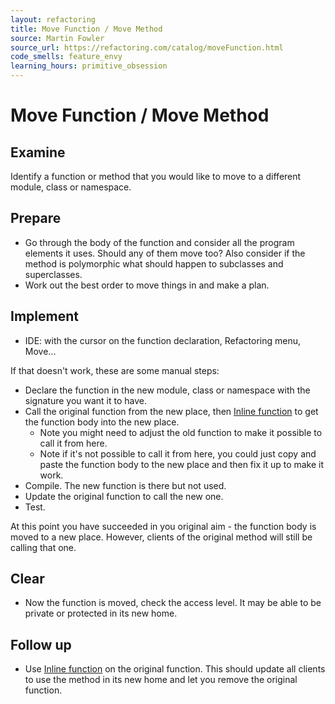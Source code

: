 ```yaml
---
layout: refactoring
title: Move Function / Move Method
source: Martin Fowler
source_url: https://refactoring.com/catalog/moveFunction.html
code_smells: feature_envy
learning_hours: primitive_obsession
---
```


# Move Function / Move Method

## Examine
Identify a function or method that you would like to move to a different module, class or namespace.

## Prepare
* Go through the body of the function and consider all the program elements it uses. Should any of them move too? Also consider if the method is polymorphic what should happen to subclasses and superclasses.
* Work out the best order to move things in and make a plan.

## Implement
* IDE: with the cursor on the function declaration, Refactoring menu, Move...

If that doesn't work, these are some manual steps:
* Declare the function in the new module, class or namespace with the signature you want it to have.
* Call the original function from the new place, then [Inline function](inline_function.html) to get the function body into the new place.
  * Note you might need to adjust the old function to make it possible to call it from here.
  * Note if it's not possible to call it from here, you could just copy and paste the function body to the new place and then fix it up to make it work.
* Compile. The new function is there but not used.
* Update the original function to call the new one.
* Test.

At this point you have succeeded in you original aim - the function body is moved to a new place. However, clients of the original method will still be calling that one. 

## Clear
* Now the function is moved, check the access level. It may be able to be private or protected in its new home.

## Follow up
* Use [Inline function](inline_function.html) on the original function. This should update all clients to use the method in its new home and let you remove the original function.
